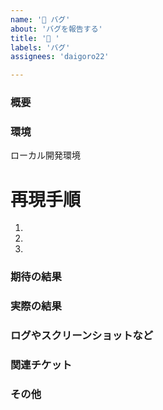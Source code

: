 ```yaml
---
name: '🐞 バグ'
about: 'バグを報告する'
title: '🐞 '
labels: 'バグ'
assignees: 'daigoro22'

---
```


### 概要

### 環境
ローカル開発環境

# 再現手順
1. 
2.
3.

### 期待の結果
### 実際の結果
### ログやスクリーンショットなど
### 関連チケット
### その他